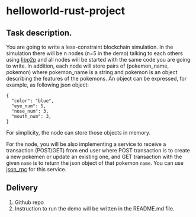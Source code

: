 # helloworld-rust-project

## Task description.

You are going to write a less-constraint blockchain simulation. In the simulation there will be n nodes (n=5 in the demo) talking to each others using [libp2p](https://github.com/libp2p/rust-libp2p) and all nodes will be started with the same code you are going to write. In addition, each node will store pairs of (pokemon_name, pokemon) where pokemon_name is a string and pokemon is an object describing the features of the pokemons. An object can be expressed, for example, as following json object:

```
{
  "color": "blue",
  "eye_num": 5,
  "nose_num": 3,
  "mouth_num": 3,
}
```

For simplicity, the node can store those objects in memory.

For the node, you will be also implementing a service to receive a transaction (POST/GET) from end user where POST transaction is to create a new pokemen or update an existing one, and GET transaction with the given `name` is to return the json object of that pokemon `name`. You can use[ json_rpc](https://github.com/paritytech/jsonrpc) for this service.

## Delivery

1. Github repo
2. Instruction to run the demo will be written in the README.md file.
